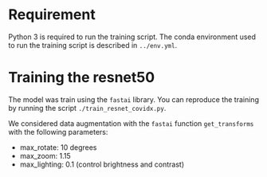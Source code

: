 # Requirement

Python 3 is required to run the training script. The conda environment used to
run the training script is described in `../env.yml`.

# Training the resnet50

The model was train using the `fastai` library. You can reproduce the training
by running the script `./train_resnet_covidx.py`.

We considered data augmentation with the `fastai` function `get_transforms` with
the following parameters:
- max_rotate: 10 degrees
- max_zoom: 1.15 
- max_lighting: 0.1 (control brightness and contrast)
